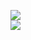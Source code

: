 [![](https://img.shields.io/badge/Made%20With-Github%20Spray-lightgrey.svg?style=for-the-badge&logo=github)](https://github.com/Annihil/github-spray#2423)  
[![](https://i.imgur.com/2DrTn0Z.gif)](https://github.com/Annihil/github-spray)
